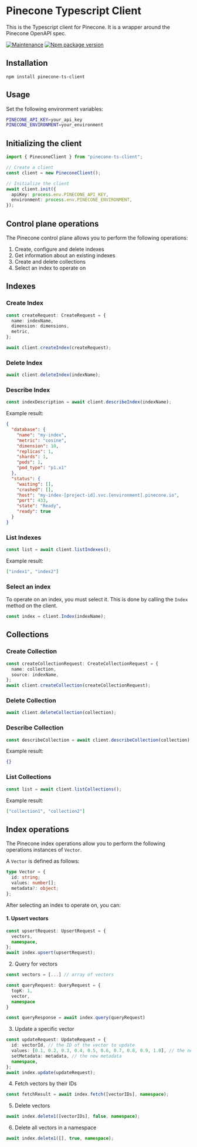 # Pinecone Typescript Client

This is the Typescript client for Pinecone. It is a wrapper around the Pinecone OpenAPI spec.

[![Maintenance](https://img.shields.io/badge/Maintained%3F-yes-green.svg)](https://GitHub.com/Naereen/StrapDown.js/graphs/commit-activity)
[![Npm package version](https://badgen.net/npm/v/pinecone-ts-client)](https://npmjs.com/package/pinecone-ts-client)

## Installation

```
npm install pinecone-ts-client
```

## Usage

Set the following environment variables:

```bash
PINECONE_API_KEY=your_api_key
PINECONE_ENVIRONMENT=your_environment
```

## Initializing the client

```typescript
import { PineconeClient } from "pinecone-ts-client";

// Create a client
const client = new PineconeClient();

// Initialize the client
await client.init({
  apiKey: process.env.PINECONE_API_KEY,
  environment: process.env.PINECONE_ENVIRONMENT,
});
```

## Control plane operations

The Pinecone control plane allows you to perform the following operations:

1. Create, configure and delete indexes
2. Get information about an existing indexes
3. Create and delete collections
4. Select an index to operate on

## Indexes

### Create Index

```ts
const createRequest: CreateRequest = {
  name: indexName,
  dimension: dimensions,
  metric,
};

await client.createIndex(createRequest);
```

### Delete Index

```ts
await client.deleteIndex(indexName);
```

### Describe Index

```ts
const indexDescription = await client.describeIndex(indexName);
```

Example result:

```json
{
  "database": {
    "name": "my-index",
    "metric": "cosine",
    "dimension": 10,
    "replicas": 1,
    "shards": 1,
    "pods": 1,
    "pod_type": "p1.x1"
  },
  "status": {
    "waiting": [],
    "crashed": [],
    "host": "my-index-[project-id].svc.[environment].pinecone.io",
    "port": 433,
    "state": "Ready",
    "ready": true
  }
}
```

### List Indexes

```ts
const list = await client.listIndexes();
```

Example result:

```json
["index1", "index2"]
```

### Select an index

To operate on an index, you must select it. This is done by calling the `Index` method on the client.

```ts
const index = client.Index(indexName);
```

## Collections

### Create Collection

```ts
const createCollectionRequest: CreateCollectionRequest = {
  name: collection,
  source: indexName,
};
await client.createCollection(createCollectionRequest);
```

### Delete Collection

```ts
await client.deleteCollection(collection);
```

### Describe Collection

```ts
const describeCollection = await client.describeCollection(collection);
```

Example result:

```json
{}
```

### List Collections

```ts
const list = await client.listCollections();
```

Example result:

```json
["collection1", "collection2"]
```

## Index operations

The Pinecone index operations allow you to perform the following operations instances of `Vector`.

A `Vector` is defined as follows:

```ts
type Vector = {
  id: string;
  values: number[];
  metadata?: object;
};
```

After selecting an index to operate on, you can:

#### 1. Upsert vectors

```ts
const upsertRequest: UpsertRequest = {
  vectors,
  namespace,
};
await index.upsert(upsertRequest);
```

2. Query for vectors

```ts
const vectors = [...] // array of vectors

const queryRequest: QueryRequest = {
  topK: 1,
  vector,
  namespace
}

const queryResponse = await index.query(queryRequest)
```

3. Update a specific vector

```ts
const updateRequest: UpdateRequest = {
  id: vectorId, // the ID of the vector to update
  values: [0.1, 0.2, 0.3, 0.4, 0.5, 0.6, 0.7, 0.8, 0.9, 1.0], // the new vector values
  setMetadata: metadata, // the new metadata
  namespace,
};
await index.update(updateRequest);
```

4. Fetch vectors by their IDs

```ts
const fetchResult = await index.fetch([vectorIDs], namespace);
```

5. Delete vectors

```ts
await index.delete1([vectorIDs], false, namespace);
```

6. Delete all vectors in a namespace

```ts
await index.delete1([], true, namespace);
```
